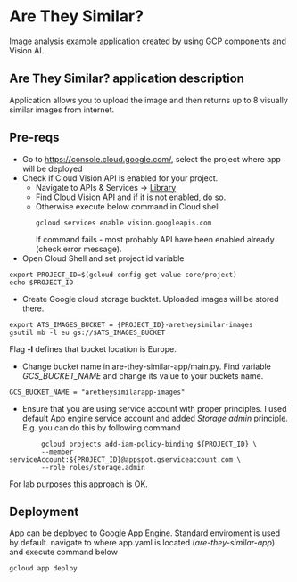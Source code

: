 # Are They Similar?
Image analysis example application created by using GCP components and Vision AI.

## Are They Similar? application description
Application allows you to upload the image and then returns up to 8 visually similar images from internet.

## Pre-reqs
- Go to https://console.cloud.google.com/, select the project where app will be deployed
-  Check if Cloud Vision API is enabled for your project.
    * Navigate to APIs & Services -> [Library](https://console.cloud.google.com/apis/library/browse)
    * Find Cloud Vision API and if it is not enabled, do so.
    * Otherwise execute below command in Cloud shell
        ```shell
        gcloud services enable vision.googleapis.com
        ```
        If command fails - most probably API have been enabled already (check error message).
- Open Cloud Shell and set project id variable
```shell
export PROJECT_ID=$(gcloud config get-value core/project)
echo $PROJECT_ID
```
- Create Google cloud storage bucktet. Uploaded images will be stored there.
```shell
export ATS_IMAGES_BUCKET = {PROJECT_ID}-aretheysimilar-images
gsutil mb -l eu gs://$ATS_IMAGES_BUCKET
```
Flag **-l** defines that bucket location is Europe.
- Change bucket name in are-they-similar-app/main.py. Find variable <i>GCS_BUCKET_NAME</i> and change its value to your buckets name.
```shell
GCS_BUCKET_NAME = "aretheysimilarapp-images"
```
- Ensure that you are using service account with proper principles. I used default App engine service account and added <i>Storage admin</i> principle. E.g. you can do this by following command
```shell
        gcloud projects add-iam-policy-binding ${PROJECT_ID} \
        --member serviceAccount:${PROJECT_ID}@appspot.gserviceaccount.com \
        --role roles/storage.admin
```
For lab purposes this approach is OK.
## Deployment
App can be deployed to Google App Engine. Standard enviroment is used by default. navigate to where app.yaml is located (<i>are-they-similar-app</i>) and execute command below
```shell
gcloud app deploy
```
